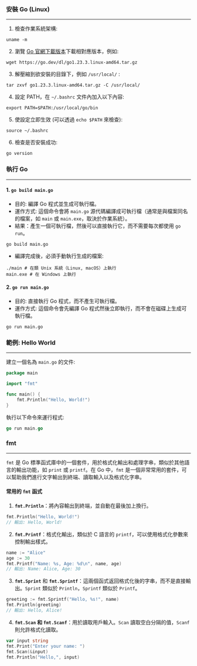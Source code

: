 
### 安裝 Go (Linux)
---
1. 檢查作業系統架構:
```shell
uname -m
```
2. 瀏覽 [Go 官網下載版本](https://go.dev/dl/)下載相對應版本，例如:
```shell
wget https://go.dev/dl/go1.23.3.linux-amd64.tar.gz
```
3. 解壓縮到欲安裝的目錄下，例如 `/usr/local/` :
```shell
tar zxvf go1.23.3.linux-amd64.tar.gz -C /usr/local/
```
4. 設定 PATH，在 `~/.bashrc` 文件內加入以下內容:
```shell
export PATH=$PATH:/usr/local/go/bin
```
5. 使設定立即生效 (可以透過 `echo $PATH` 來檢查):
```shell
source ~/.bashrc
```
6. 檢查是否安裝成功:
```shell
go version
```
### 執行 Go
---
#### 1. `go build main.go` 
- 目的: 編譯 Go 程式並生成可執行檔。
- 運作方式: 這個命令會將 `main.go` 源代碼編譯成可執行檔（通常是與檔案同名的檔案，如 `main` 或 `main.exe`，取決於作業系統）。
- 結果：產生一個可執行檔，然後可以直接執行它，而不需要每次都使用 `go run`。
```shell
go build main.go
```
- 編譯完成後，必須手動執行生成的檔案:
```shell
./main # 在類 Unix 系統（Linux, macOS）上執行
main.exe # 在 Windows 上執行
```
#### 2. `go run main.go` 
- 目的: 直接執行 Go 程式，而不產生可執行檔。
- 運作方式: 這個命令會先編譯 Go 程式然後立即執行，而不會在磁碟上生成可執行檔。
```shell
go run main.go
```
### 範例: Hello World
---
建立一個名為 `main.go` 的文件:
```go
package main

import "fmt"

func main() {
	fmt.Println("Hello, World!")
}
```
執行以下命令來運行程式:
```go
go run main.go
```
### fmt
---
`fmt` 是 Go 標準函式庫中的一個套件，用於格式化輸出和處理字串，類似於其他語言的輸出功能，如 `print` 或 `printf`。在 Go 中，`fmt` 是一個非常常用的套件，可以幫助我們進行文字輸出到終端、讀取輸入以及格式化字串。
#### 常用的 `fmt` 函式
1. **`fmt.Println`**：將內容輸出到終端，並自動在最後加上換行。
```go
fmt.Println("Hello, World!")
// 輸出: Hello, World!
```
2. **`fmt.Printf`**：格式化輸出，類似於 C 語言的 `printf`，可以使用格式化參數來控制輸出樣式。
```go
name := "Alice"
age := 30
fmt.Printf("Name: %s, Age: %d\n", name, age)
// 輸出: Name: Alice, Age: 30
```
3. **`fmt.Sprint`** 和 **`fmt.Sprintf`**：這兩個函式返回格式化後的字串，而不是直接輸出。`Sprint` 類似於 `Println`，`Sprintf` 類似於 `Printf`。
```go
greeting := fmt.Sprintf("Hello, %s!", name)
fmt.Println(greeting)
// 輸出: Hello, Alice!
```
4. **`fmt.Scan` 和 `fmt.Scanf`**：用於讀取用戶輸入。`Scan` 讀取空白分隔的值，`Scanf` 則允許格式化讀取。
```go
var input string
fmt.Print("Enter your name: ")
fmt.Scan(&input)
fmt.Println("Hello,", input)
```
